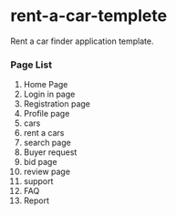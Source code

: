 # rent-a-car-templete
Rent a car finder application template.

### Page List

1. Home Page
1. Login in page
1. Registration page
1. Profile page
1. cars
1. rent a cars
1. search page
1. Buyer request
1. bid page
1. review page
1. support
1. FAQ
1. Report

